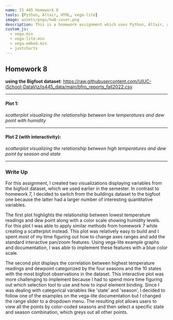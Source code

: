 ```yaml
---
name: IS 445 Homework 8
tools: [Python, Altair, HTML, vega-lite]
image: assets/pngs/hw8-cover.png
description: This is a homework assignment which uses Python, Altair, and vega-lite for interactive viz!
custom_js:
  - vega.min
  - vega-lite.min
  - vega-embed.min
  - justcharts
---
```


## Homework 8


**using the Bigfoot dataset**: https://raw.githubusercontent.com/UIUC-iSchool-DataViz/is445_data/main/bfro_reports_fall2022.csv

------

#### Plot 1:
*scatterplot visualizing the relationship between low temperatures and dew point with humidity*

<vegachart schema-url="{{ site.baseurl }}/assets/json/chart2_final2.json" style="width: 100%"></vegachart>


------

#### Plot 2 (with interactivity):
*scatterplot visualizing the relationship between high temperatures and dew point by season and state*


<vegachart schema-url="{{ site.baseurl }}/assets/json/chart3.json" style="width: 100%"></vegachart>

------
### Write Up
For this assignment, I created two visualizations displaying variables from the bigfoot dataset, which we used earlier in the semester. In contrast to homework 7, I decided to switch from the buildings dataset to the bigfoot one because the latter had a larger number of interesting quantitative variables.

The first plot highlights the relationship between lowest temperature readings and dew point along with a color scale showing humidity levels. For this plot I was able to apply similar methods from homework 7 while creating a scatterplot instead. This plot was relatively easy to build and I spent most of my time figuring out how to change axes ranges and add the standard interactive pan/zoom features. Using vega-lite example graphs and documentation, I was able to implement these features with a blue color scale.

The second plot displays the correlation between highest temperature readings and dewpoint categorized by the four seasons and the 10 states with the most bigfoot observations in the dataset. This interactive plot was more challenging to implement because I had to spend more time figuring out which selection tool to use and how to input element binding. Since I was dealing with categorical variables like 'state' and 'season', I decided to follow one of the examples on the vega-lite documentation but I changed the range slider to a dropdown menu. The resulting plot allows users to view all the points by color-coded seasons and then select a specific state and season combination, which greys out all other points.  


